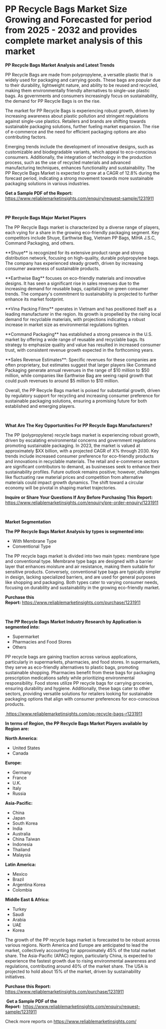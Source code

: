 <p><h1>PP Recycle Bags Market Size Growing and Forecasted for period from 2025 - 2032 and provides complete market analysis of this market</h1></p><p><strong>PP Recycle Bags Market Analysis and Latest Trends</strong></p>
<p><p>PP Recycle Bags are made from polypropylene, a versatile plastic that is widely used for packaging and carrying goods. These bags are popular due to their durability, lightweight nature, and ability to be reused and recycled, making them environmentally friendly alternatives to single-use plastic bags. As governments and consumers increasingly focus on sustainability, the demand for PP Recycle Bags is on the rise.</p><p>The market for PP Recycle Bags is experiencing robust growth, driven by increasing awareness about plastic pollution and stringent regulations against single-use plastics. Retailers and brands are shifting towards sustainable packaging solutions, further fueling market expansion. The rise of e-commerce and the need for efficient packaging options are also contributing factors. </p><p>Emerging trends include the development of innovative designs, such as customizable and biodegradable variants, which appeal to eco-conscious consumers. Additionally, the integration of technology in the production process, such as the use of recycled materials and advanced manufacturing techniques, enhances functionality and sustainability. The PP Recycle Bags Market is expected to grow at a CAGR of 12.8% during the forecast period, indicating a strong movement towards more sustainable packaging solutions in various industries.</p></p>
<p><strong>Get a Sample PDF of the Report:&nbsp;</strong> <a href="https://www.reliablemarketinsights.com/enquiry/request-sample/1231911?utm_campaign=1558&utm_medium=2&utm_source=Github&utm_content=ia&utm_term=09022025&utm_id=pp-recycle-bags">https://www.reliablemarketinsights.com/enquiry/request-sample/1231911</a></p>
<p>&nbsp;</p>
<p><strong>PP Recycle Bags Major Market Players</strong></p>
<p><p>The PP Recycle Bags market is characterized by a diverse range of players, each vying for a share in the growing eco-friendly packaging segment. Key competitors include Shuye, Earthwise Bag, Vietnam PP Bags, MIHA J.S.C, Command Packaging, and others.</p><p>**Shuye** is recognized for its extensive product range and strong distribution network, focusing on high-quality, durable polypropylene bags. The company has experienced steady growth, driven by increasing consumer awareness of sustainable products. </p><p>**Earthwise Bag** focuses on eco-friendly materials and innovative designs. It has seen a significant rise in sales revenues due to the increasing demand for reusable bags, capitalizing on green consumer trends. The company's commitment to sustainability is projected to further enhance its market footprint.</p><p>**Vina Packing Films** operates in Vietnam and has positioned itself as a leading manufacturer in the region. Its growth is propelled by the rising local demand for recyclable materials, with projections indicating a robust increase in market size as environmental regulations tighten.</p><p>**Command Packaging** has established a strong presence in the U.S. market by offering a wide range of reusable and recyclable bags. Its strategy to emphasize quality and value has resulted in increased consumer trust, with consistent revenue growth expected in the forthcoming years.</p><p>**Sales Revenue Estimates**: Specific revenues for these companies are often proprietary, but estimates suggest that larger players like Command Packaging generate annual revenues in the range of $10 million to $50 million, while companies like Earthwise Bag are seeing rapid growth that could push revenues to around $5 million to $10 million.</p><p>Overall, the PP Recycle Bags market is poised for substantial growth, driven by regulatory support for recycling and increasing consumer preference for sustainable packaging solutions, ensuring a promising future for both established and emerging players.</p></p>
<p>&nbsp;</p>
<p><strong>What Are The Key Opportunities For PP Recycle Bags Manufacturers?</strong></p>
<p><p>The PP (polypropylene) recycle bags market is experiencing robust growth, driven by escalating environmental concerns and government regulations promoting sustainable packaging. In 2023, the market is valued at approximately $XX billion, with a projected CAGR of X% through 2030. Key trends include increased consumer preference for eco-friendly products and innovations in recyclable materials. The retail and e-commerce sectors are significant contributors to demand, as businesses seek to enhance their sustainability profiles. Future outlook remains positive; however, challenges like fluctuating raw material prices and competition from alternative materials could impact growth dynamics. The shift toward a circular economy will be pivotal in shaping market trajectories.</p></p>
<p><strong>Inquire or Share Your Questions If Any Before Purchasing This Report:</strong> <a href="https://www.reliablemarketinsights.com/enquiry/pre-order-enquiry/1231911?utm_campaign=1558&utm_medium=2&utm_source=Github&utm_content=ia&utm_term=09022025&utm_id=pp-recycle-bags">https://www.reliablemarketinsights.com/enquiry/pre-order-enquiry/1231911</a></p>
<p>&nbsp;</p>
<p><strong>Market Segmentation</strong></p>
<p><strong>The PP Recycle Bags Market Analysis by types is segmented into:</strong></p>
<p><ul><li>With Membrane Type</li><li>Conventional Type</li></ul></p>
<p><p>The PP recycle bags market is divided into two main types: membrane type and conventional type. Membrane type bags are designed with a barrier layer that enhances moisture and air resistance, making them suitable for sensitive products. Conversely, conventional type bags are typically simpler in design, lacking specialized barriers, and are used for general purposes like shopping and packaging. Both types cater to varying consumer needs, focusing on durability and sustainability in the growing eco-friendly market.</p></p>
<p><strong>Purchase this Report:&nbsp;</strong><a href="https://www.reliablemarketinsights.com/purchase/1231911?utm_campaign=1558&utm_medium=2&utm_source=Github&utm_content=ia&utm_term=09022025&utm_id=pp-recycle-bags">https://www.reliablemarketinsights.com/purchase/1231911</a></p>
<p>&nbsp;</p>
<p><strong>The PP Recycle Bags Market Industry Research by Application is segmented into:</strong></p>
<p><ul><li>Supermarket</li><li>Pharmacies and Food Stores</li><li>Others</li></ul></p>
<p><p>PP recycle bags are gaining traction across various applications, particularly in supermarkets, pharmacies, and food stores. In supermarkets, they serve as eco-friendly alternatives to plastic bags, promoting sustainable shopping. Pharmacies benefit from these bags for packaging prescription medications safely while prioritizing environmental responsibility. Food stores utilize PP recycle bags for carrying groceries, ensuring durability and hygiene. Additionally, these bags cater to other sectors, providing versatile solutions for retailers looking for sustainable packaging options that align with consumer preferences for eco-conscious products.</p></p>
<p><a href="https://www.reliablemarketinsights.com/pp-recycle-bags-r1231911?utm_campaign=1558&utm_medium=2&utm_source=Github&utm_content=ia&utm_term=09022025&utm_id=pp-recycle-bags">&nbsp;https://www.reliablemarketinsights.com/pp-recycle-bags-r1231911</a></p>
<p><strong>In terms of Region, the PP Recycle Bags Market Players available by Region are:</strong></p>
<p>
    <p> <strong> North America: </strong>
        <ul>
            <li>United States</li>
            <li>Canada</li>
        </ul>
        </p> 
    <p> <strong> Europe: </strong>
        <ul>
            <li>Germany</li>
            <li>France</li>
            <li>U.K.</li>
            <li>Italy</li>
            <li>Russia</li>
        </ul>
        </p> 
    <p> <strong> Asia-Pacific: </strong>
        <ul>
            <li>China</li>
            <li>Japan</li>
            <li>South Korea</li>
            <li>India</li>
            <li>Australia</li>
            <li>China Taiwan</li>
            <li>Indonesia</li>
            <li>Thailand</li>
            <li>Malaysia</li>
        </ul>
        </p> 
    <p> <strong> Latin America: </strong>
        <ul>
            <li>Mexico</li>
            <li>Brazil</li>
            <li>Argentina Korea</li>
            <li>Colombia</li>
        </ul>
        </p> 
    <p> <strong> Middle East & Africa: </strong>
        <ul>
            <li>Turkey</li>
            <li>Saudi</li>
            <li>Arabia</li>
            <li>UAE</li>
            <li>Korea</li>
        </ul>
    </p>
    </p>
<p><p>The growth of the PP recycle bags market is forecasted to be robust across various regions. North America and Europe are anticipated to lead the market, collectively accounting for approximately 45% of the total market share. The Asia-Pacific (APAC) region, particularly China, is expected to experience the fastest growth due to rising environmental awareness and regulations, contributing around 40% of the market share. The USA is projected to hold about 15% of the market, driven by sustainability initiatives.</p></p>
<p><strong>Purchase this Report: </strong><a href="https://www.reliablemarketinsights.com/purchase/1231911?utm_campaign=1558&utm_medium=2&utm_source=Github&utm_content=ia&utm_term=09022025&utm_id=pp-recycle-bags">https://www.reliablemarketinsights.com/purchase/1231911</a></p>
<p>&nbsp;<strong>Get a Sample PDF of the Report:&nbsp;&nbsp;</strong><a href="https://www.reliablemarketinsights.com/enquiry/request-sample/1231911?utm_campaign=1558&utm_medium=2&utm_source=Github&utm_content=ia&utm_term=09022025&utm_id=pp-recycle-bags">https://www.reliablemarketinsights.com/enquiry/request-sample/1231911</a></p>
<p><strong></strong></p>
<p>Check more reports on <a href="https://www.reliablemarketinsights.com/?utm_campaign=1558&utm_medium=2&utm_source=Github&utm_content=ia&utm_term=09022025&utm_id=pp-recycle-bags">https://www.reliablemarketinsights.com/</a></p>